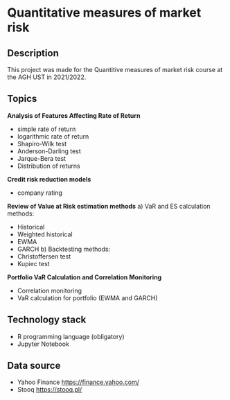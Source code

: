 # Quantitative measures of market risk
## Description
This project was made for the Quantitive measures of market risk  course at the AGH UST in 2021/2022.

## Topics
**Analysis of Features Affecting Rate of Return**
- simple rate of return
- logarithmic rate of return
- Shapiro-Wilk test
- Anderson-Darling test
- Jarque-Bera test
- Distribution of returns

**Credit risk reduction models**
- company rating

**Review of Value at Risk estimation methods**
a) VaR and ES calculation methods:
- Historical
- Weighted historical
- EWMA
- GARCH
b) Backtesting methods:
- Christoffersen test
- Kupiec test

**Portfolio VaR Calculation and Correlation Monitoring**
- Correlation monitoring
- VaR calculation for portfolio (EWMA and GARCH)

## Technology stack
- R programming language (obligatory)
- Jupyter Notebook

## Data source
- Yahoo Finance https://finance.yahoo.com/
- Stooq https://stooq.pl/
